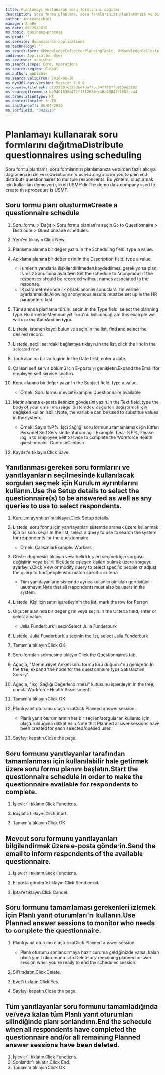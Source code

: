 ```yaml
---
title: Planlamayı kullanarak soru formlarını dağıtma
description: Soru formu planlama, soru formlarınızı planlamanıza ve birden fazla alıcıya dağıtmanıza izin verir.
author: andreabichsel
manager: AnnBe
ms.date: 08/29/2018
ms.topic: business-process
ms.prod: ''
ms.service: dynamics-ax-applications
ms.technology: ''
ms.search.form: KMKnowledgeCollectorPlanningTable, KMKnowledgeCollectorPlanningMulti, SysQueryForm, HcmPersonLookup, KMKnowledgeCollectorPlanning, HcmLearningWorkspace
audience: Application User
ms.reviewer: anbichse
ms.search.scope: Core, Operations
ms.search.region: Global
ms.author: anbichse
ms.search.validFrom: 2016-06-30
ms.dyn365.ops.version: Version 7.0.0
ms.openlocfilehash: d233938fe553dbd7da7fcc5477097fd885665102
ms.sourcegitcommit: ba340f836e472f13f263dec46a49847c788fca44
ms.translationtype: HT
ms.contentlocale: tr-TR
ms.lasthandoff: 06/04/2020
ms.locfileid: "3429516"
---
```

# <a name="distribute-questionnaires-using-scheduling"></a><span data-ttu-id="8623c-103">Planlamayı kullanarak soru formlarını dağıtma</span><span class="sxs-lookup"><span data-stu-id="8623c-103">Distribute questionnaires using scheduling</span></span>

<span data-ttu-id="8623c-104">Soru formu planlama, soru formlarınızı planlamanıza ve birden fazla alıcıya dağıtmanıza izin verir.</span><span class="sxs-lookup"><span data-stu-id="8623c-104">Questionnaire scheduling allows you to plan and distribute questionnaires to multiple respondents.</span></span> <span data-ttu-id="8623c-105">Bu yöntemi oluşturmak için kullanılan demo veri şirketi USMF'dir.</span><span class="sxs-lookup"><span data-stu-id="8623c-105">The demo data company used to create this procedure is USMF.</span></span>

## <a name="create-a-questionnaire-schedule"></a><span data-ttu-id="8623c-106">Soru formu planı oluşturma</span><span class="sxs-lookup"><span data-stu-id="8623c-106">Create a questionnaire schedule</span></span>

1. <span data-ttu-id="8623c-107">Soru formu > Dağıt > Soru formu planları'nı seçin.</span><span class="sxs-lookup"><span data-stu-id="8623c-107">Go to Questionnaire > Distribute > Questionnaire schedules.</span></span>

2. <span data-ttu-id="8623c-108">Yeni'ye tıklayın.</span><span class="sxs-lookup"><span data-stu-id="8623c-108">Click New.</span></span>

3. <span data-ttu-id="8623c-109">Planlama alanına bir değer yazın.</span><span class="sxs-lookup"><span data-stu-id="8623c-109">In the Scheduling field, type a value.</span></span>

4. <span data-ttu-id="8623c-110">Açıklama alanına bir değer girin.</span><span class="sxs-lookup"><span data-stu-id="8623c-110">In the Description field, type a value.</span></span>
    * <span data-ttu-id="8623c-111">İsimlerin yanıtlarla ilişkilendirilmeden kaydedilmesi gerekiyorsa planı İsimsiz konumuna ayarlayın.</span><span class="sxs-lookup"><span data-stu-id="8623c-111">Set the schedule to Anonymous if the responses should be recorded without names associated to the response.</span></span>  
    * <span data-ttu-id="8623c-112">İK parametrelerinde ilk olarak anonim sonuçlara izin verme ayarlanmalıdır.</span><span class="sxs-lookup"><span data-stu-id="8623c-112">Allowing anonymous results must be set up in the HR parameters first.</span></span>  

5. <span data-ttu-id="8623c-113">Tür alanında planlama türünü seçin.</span><span class="sxs-lookup"><span data-stu-id="8623c-113">In the Type field, select the planning type.</span></span>  <span data-ttu-id="8623c-114">Bu örnekte Memnuniyet Türü'nü kullanacağız.</span><span class="sxs-lookup"><span data-stu-id="8623c-114">In this example we will use the Satisfaction type.</span></span>

6. <span data-ttu-id="8623c-115">Listede, istenen kaydı bulun ve seçin.</span><span class="sxs-lookup"><span data-stu-id="8623c-115">In the list, find and select the desired record.</span></span>

7. <span data-ttu-id="8623c-116">Listede, seçili satırdaki bağlantıya tıklayın.</span><span class="sxs-lookup"><span data-stu-id="8623c-116">In the list, click the link in the selected row.</span></span>

8. <span data-ttu-id="8623c-117">Tarih alanına bir tarih girin.</span><span class="sxs-lookup"><span data-stu-id="8623c-117">In the Date field, enter a date.</span></span>

9. <span data-ttu-id="8623c-118">Çalışan self servis bölümü için E-posta'yı genişletin.</span><span class="sxs-lookup"><span data-stu-id="8623c-118">Expand the Email for employee self service section.</span></span>

10. <span data-ttu-id="8623c-119">Konu alanına bir değer yazın.</span><span class="sxs-lookup"><span data-stu-id="8623c-119">In the Subject field, type a value.</span></span>

    * <span data-ttu-id="8623c-120">Örnek: Soru formu mevcut</span><span class="sxs-lookup"><span data-stu-id="8623c-120">Example: Questionnaire available</span></span>  

11. <span data-ttu-id="8623c-121">Metin alanına e-posta iletinizin gövdesini yazın.</span><span class="sxs-lookup"><span data-stu-id="8623c-121">In the Text field, type the body of your email message.</span></span> <span data-ttu-id="8623c-122">Sistemdeki değerleri değiştirmek için değişken kullanılabilir.</span><span class="sxs-lookup"><span data-stu-id="8623c-122">Note, the variable can be used to substitue values in the system.</span></span>

    * <span data-ttu-id="8623c-123">Örnek: Sayın %P%,  İşçi Sağlığı soru formunu tamamlamak için lütfen Personel Self Servisinde oturum açın.</span><span class="sxs-lookup"><span data-stu-id="8623c-123">Example: Dear %P%, Please log in to Employee Self Service to complete the Workforce Health questionnaire.</span></span>  <span data-ttu-id="8623c-124">Contoso</span><span class="sxs-lookup"><span data-stu-id="8623c-124">Contoso</span></span>  

12. <span data-ttu-id="8623c-125">Kaydet'e tıklayın.</span><span class="sxs-lookup"><span data-stu-id="8623c-125">Click Save.</span></span>

## <a name="use-the-setup-details-to-select-the-questionnaires-to-be-answered-as-well-as-any-queries-to-use-to-select-respondents"></a><span data-ttu-id="8623c-126">Yanıtlanması gereken soru formlarını ve yanıtlayanların seçilmesinde kullanılacak sorguları seçmek için Kurulum ayrıntılarını kullanın.</span><span class="sxs-lookup"><span data-stu-id="8623c-126">Use the Setup details to select the questionnaire(s) to be answered as well as any queries to use to select respondents.</span></span>

1. <span data-ttu-id="8623c-127">Kurulum ayrıntıları'nı tıklayın.</span><span class="sxs-lookup"><span data-stu-id="8623c-127">Click Setup details.</span></span>

2. <span data-ttu-id="8623c-128">Listede, soru formu için yanıtlayanları sistemde aramak üzere kullanmak için bir soru seçin.</span><span class="sxs-lookup"><span data-stu-id="8623c-128">In the list, select a query to use to search the system for respondents for the questionnaire.</span></span>

    * <span data-ttu-id="8623c-129">Örnek: Çalışanlar</span><span class="sxs-lookup"><span data-stu-id="8623c-129">Example: Workers</span></span>  

3. <span data-ttu-id="8623c-130">Göster düğmesini tıklayın veya belirli kişileri seçmek için sorguyu değiştirin veya belirli ölçütlerle eşleşen kişileri bulmak üzere sorguyu ayarlayın.</span><span class="sxs-lookup"><span data-stu-id="8623c-130">Click View or modify query to select specific people or adjust the query to find people who match specific criteria.</span></span>

    * <span data-ttu-id="8623c-131">Tüm yanıtlayanların sistemde ayrıca kullanıcı olmaları gerektiğini unutmayın.</span><span class="sxs-lookup"><span data-stu-id="8623c-131">Note that all respondents must also be users in the system.</span></span>  

4. <span data-ttu-id="8623c-132">Listede, Kişi için satırı işaretleyin</span><span class="sxs-lookup"><span data-stu-id="8623c-132">In the list, mark the row for Person</span></span>

5. <span data-ttu-id="8623c-133">Ölçütler alanında bir değer girin veya seçin.</span><span class="sxs-lookup"><span data-stu-id="8623c-133">In the Criteria field, enter or select a value.</span></span>

    * <span data-ttu-id="8623c-134">Julia Funderburk'ı seçin</span><span class="sxs-lookup"><span data-stu-id="8623c-134">Select Julia Funderburk</span></span>  

6. <span data-ttu-id="8623c-135">Listede, Julia Funderburk'u seçin</span><span class="sxs-lookup"><span data-stu-id="8623c-135">In the list, select Julia Funderburk</span></span>

7. <span data-ttu-id="8623c-136">Tamam'a tıklayın.</span><span class="sxs-lookup"><span data-stu-id="8623c-136">Click OK.</span></span>

8. <span data-ttu-id="8623c-137">Soru formları sekmesine tıklayın.</span><span class="sxs-lookup"><span data-stu-id="8623c-137">Click the Questionnaires tab.</span></span>

9. <span data-ttu-id="8623c-138">Ağaçta, "Memnuniyet Anketi soru formu türü düğümü"nü genişletin.</span><span class="sxs-lookup"><span data-stu-id="8623c-138">In the tree, expand 'the node for the questionnaire type Satisfaction Survey'.</span></span>

10. <span data-ttu-id="8623c-139">Ağaçta, "İşçi Sağlığı Değerlendirmesi" kutusunu işaretleyin.</span><span class="sxs-lookup"><span data-stu-id="8623c-139">In the tree, check 'Workforce Health Assessment'.</span></span>

11. <span data-ttu-id="8623c-140">Tamam'a tıklayın.</span><span class="sxs-lookup"><span data-stu-id="8623c-140">Click OK.</span></span>

12. <span data-ttu-id="8623c-141">Planlı yanıt oturumu oluşturma</span><span class="sxs-lookup"><span data-stu-id="8623c-141">Click Planned answer session.</span></span>

    * <span data-ttu-id="8623c-142">Planlı yanıt oturumlarının her bir seçilen/sorgulanan kullanıcı için oluşturulduğuna dikkat edin.</span><span class="sxs-lookup"><span data-stu-id="8623c-142">Note that Planned answer sessions have been created for each selected/queried user.</span></span>  

13. <span data-ttu-id="8623c-143">Sayfayı kapatın.</span><span class="sxs-lookup"><span data-stu-id="8623c-143">Close the page.</span></span>

## <a name="start-the-questionnaire-schedule-in-order-to-make-the-questionnaire-available-for-respondents-to-complete"></a><span data-ttu-id="8623c-144">Soru formunu yanıtlayanlar tarafından tamamlanması için kullanılabilir hale getirmek üzere soru formu planını başlatın.</span><span class="sxs-lookup"><span data-stu-id="8623c-144">Start the questionnaire schedule in order to make the questionnaire available for respondents to complete.</span></span>

1. <span data-ttu-id="8623c-145">İşlevler'i tıklatın.</span><span class="sxs-lookup"><span data-stu-id="8623c-145">Click Functions.</span></span>

2. <span data-ttu-id="8623c-146">Başlat'a tıklayın.</span><span class="sxs-lookup"><span data-stu-id="8623c-146">Click Start.</span></span>

3. <span data-ttu-id="8623c-147">Tamam'a tıklayın.</span><span class="sxs-lookup"><span data-stu-id="8623c-147">Click OK.</span></span>

## <a name="send-the-email-to-inform-respondents-of-the-available-questionnaire"></a><span data-ttu-id="8623c-148">Mevcut soru formunu yanıtlayanları bilgilendirmek üzere e-posta gönderin.</span><span class="sxs-lookup"><span data-stu-id="8623c-148">Send the email to inform respondents of the available questionnaire.</span></span>

1. <span data-ttu-id="8623c-149">İşlevler'i tıklatın.</span><span class="sxs-lookup"><span data-stu-id="8623c-149">Click Functions.</span></span>

2. <span data-ttu-id="8623c-150">E-posta gönder'e tıklayın.</span><span class="sxs-lookup"><span data-stu-id="8623c-150">Click Send email.</span></span>

3. <span data-ttu-id="8623c-151">İptal'e tıklayın.</span><span class="sxs-lookup"><span data-stu-id="8623c-151">Click Cancel.</span></span>

## <a name="use-planned-answer-sessions-to-monitor-who-needs-to-complete-the-questionnaire"></a><span data-ttu-id="8623c-152">Soru formunu tamamlaması gerekenleri izlemek için Planlı yanıt oturumları'nı kullanın.</span><span class="sxs-lookup"><span data-stu-id="8623c-152">Use Planned answer sessions to monitor who needs to complete the questionnaire.</span></span>

1. <span data-ttu-id="8623c-153">Planlı yanıt oturumu oluşturma</span><span class="sxs-lookup"><span data-stu-id="8623c-153">Click Planned answer session.</span></span>

    * <span data-ttu-id="8623c-154">Planlı oturumu sonlandırmaya hazır duruma geldiğinizde varsa, kalan planlı yanıt oturumunu silin.</span><span class="sxs-lookup"><span data-stu-id="8623c-154">Delete any remaining planned answer session when you're ready to end the scheduled session.</span></span>  

2. <span data-ttu-id="8623c-155">Sil'i tıklatın.</span><span class="sxs-lookup"><span data-stu-id="8623c-155">Click Delete.</span></span>

3. <span data-ttu-id="8623c-156">Evet'i tıklatın.</span><span class="sxs-lookup"><span data-stu-id="8623c-156">Click Yes.</span></span>

4. <span data-ttu-id="8623c-157">Sayfayı kapatın.</span><span class="sxs-lookup"><span data-stu-id="8623c-157">Close the page.</span></span>

## <a name="end-the-schedule-when-all-respondents-have-completed-the-questionnaire-andor-all-remaining-planned-answer-sessions-have-been-deleted"></a><span data-ttu-id="8623c-158">Tüm yanıtlayanlar soru formunu tamamladığında ve/veya kalan tüm Planlı yanıt oturumları silindiğinde planı sonlandırın.</span><span class="sxs-lookup"><span data-stu-id="8623c-158">End the schedule when all respondents have completed the questionnaire and/or all remaining Planned answer sessions have been deleted.</span></span>

1. <span data-ttu-id="8623c-159">İşlevler'i tıklatın.</span><span class="sxs-lookup"><span data-stu-id="8623c-159">Click Functions.</span></span>
2. <span data-ttu-id="8623c-160">Sonlandır'ı tıklatın.</span><span class="sxs-lookup"><span data-stu-id="8623c-160">Click End.</span></span>
3. <span data-ttu-id="8623c-161">Tamam'a tıklayın.</span><span class="sxs-lookup"><span data-stu-id="8623c-161">Click OK.</span></span>

